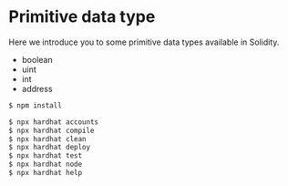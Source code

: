 # Primitive data type

Here we introduce you to some primitive data types available in Solidity.

- boolean
- uint
- int
- address

```bash
$ npm install
```

```bash
$ npx hardhat accounts
$ npx hardhat compile
$ npx hardhat clean
$ npx hardhat deploy
$ npx hardhat test
$ npx hardhat node
$ npx hardhat help
```
